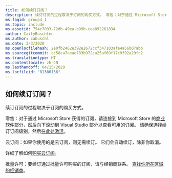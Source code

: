 ```yaml
---
title: 如何续订订阅？
description: 续订订阅的过程取决于订阅的购买方式。 零售：对于通过 Microsoft Store 获得的订阅…
ms.faqid: group4_1
ms.topic: include
ms.assetid: 754c7033-72db-49ea-b99b-cea892261834
author: CaityBuschlen
ms.author: cabuschl
ms.date: 3/3/2020
ms.openlocfilehash: 2e0fb2462e392e2672ccf347103afe4a56b07abb
ms.sourcegitcommit: cc58ca7ceae783b972ca25af69f17c9f92a29fc2
ms.translationtype: HT
ms.contentlocale: zh-CN
ms.lasthandoff: 04/15/2020
ms.locfileid: "81386136"
---
```

## <a name="how-do-i-renew-my-subscriptions"></a>如何续订订阅？

续订订阅的过程取决于订阅的购买方式。

零售：对于通过 Microsoft Store 获得的订阅，请连接到 Microsoft Store 的[商业软件](https://www.microsoft.com/store/b/software?icid=Cnav_software_businesssoftware&activetab=pivot1%3arichpivot1-1)部分，然后向下滚动到 Visual Studio 部分以查看可用的订阅。 请确保选择续订订阅级别，然后[在此处激活](https://my.visualstudio.com/subscriptions/activate)。

云订阅：如果你使用的是云订阅，则无需续订。 它们会自动续订，除非你取消。

详细了解如何[购买云订阅](https://docs.microsoft.com/visualstudio/subscriptions/vscloud-overview)。

批量许可：要续订通过批量许可购买的订阅，请与经销商联系。 [查找你所在区域的经销商](https://www.microsoft.com/licensing/how-to-buy/how-to-buy)。
